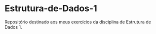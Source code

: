 # Estrutura-de-Dados-1
Repositório destinado aos meus exercícios da disciplina de Estrutura de Dados 1.
